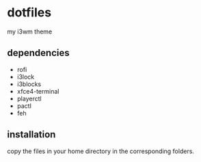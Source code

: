 # dotfiles
my i3wm theme

## dependencies
* rofi
* i3lock
* i3blocks
* xfce4-terminal
* playerctl
* pactl
* feh

## installation
copy the files in your home directory in the corresponding folders.
